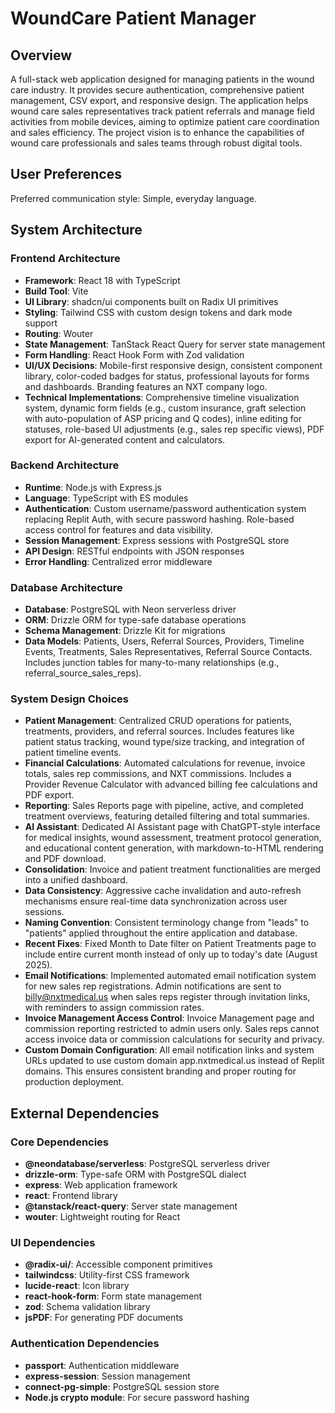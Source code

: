 # WoundCare Patient Manager

## Overview

A full-stack web application designed for managing patients in the wound care industry. It provides secure authentication, comprehensive patient management, CSV export, and responsive design. The application helps wound care sales representatives track patient referrals and manage field activities from mobile devices, aiming to optimize patient care coordination and sales efficiency. The project vision is to enhance the capabilities of wound care professionals and sales teams through robust digital tools.

## User Preferences

Preferred communication style: Simple, everyday language.

## System Architecture

### Frontend Architecture
- **Framework**: React 18 with TypeScript
- **Build Tool**: Vite
- **UI Library**: shadcn/ui components built on Radix UI primitives
- **Styling**: Tailwind CSS with custom design tokens and dark mode support
- **Routing**: Wouter
- **State Management**: TanStack React Query for server state management
- **Form Handling**: React Hook Form with Zod validation
- **UI/UX Decisions**: Mobile-first responsive design, consistent component library, color-coded badges for status, professional layouts for forms and dashboards. Branding features an NXT company logo.
- **Technical Implementations**: Comprehensive timeline visualization system, dynamic form fields (e.g., custom insurance, graft selection with auto-population of ASP pricing and Q codes), inline editing for statuses, role-based UI adjustments (e.g., sales rep specific views), PDF export for AI-generated content and calculators.

### Backend Architecture
- **Runtime**: Node.js with Express.js
- **Language**: TypeScript with ES modules
- **Authentication**: Custom username/password authentication system replacing Replit Auth, with secure password hashing. Role-based access control for features and data visibility.
- **Session Management**: Express sessions with PostgreSQL store
- **API Design**: RESTful endpoints with JSON responses
- **Error Handling**: Centralized error middleware

### Database Architecture
- **Database**: PostgreSQL with Neon serverless driver
- **ORM**: Drizzle ORM for type-safe database operations
- **Schema Management**: Drizzle Kit for migrations
- **Data Models**: Patients, Users, Referral Sources, Providers, Timeline Events, Treatments, Sales Representatives, Referral Source Contacts. Includes junction tables for many-to-many relationships (e.g., referral_source_sales_reps).

### System Design Choices
- **Patient Management**: Centralized CRUD operations for patients, treatments, providers, and referral sources. Includes features like patient status tracking, wound type/size tracking, and integration of patient timeline events.
- **Financial Calculations**: Automated calculations for revenue, invoice totals, sales rep commissions, and NXT commissions. Includes a Provider Revenue Calculator with advanced billing fee calculations and PDF export.
- **Reporting**: Sales Reports page with pipeline, active, and completed treatment overviews, featuring detailed filtering and total summaries.
- **AI Assistant**: Dedicated AI Assistant page with ChatGPT-style interface for medical insights, wound assessment, treatment protocol generation, and educational content generation, with markdown-to-HTML rendering and PDF download.
- **Consolidation**: Invoice and patient treatment functionalities are merged into a unified dashboard.
- **Data Consistency**: Aggressive cache invalidation and auto-refresh mechanisms ensure real-time data synchronization across user sessions.
- **Naming Convention**: Consistent terminology change from "leads" to "patients" applied throughout the entire application and database.
- **Recent Fixes**: Fixed Month to Date filter on Patient Treatments page to include entire current month instead of only up to today's date (August 2025).
- **Email Notifications**: Implemented automated email notification system for new sales rep registrations. Admin notifications are sent to billy@nxtmedical.us when sales reps register through invitation links, with reminders to assign commission rates.
- **Invoice Management Access Control**: Invoice Management page and commission reporting restricted to admin users only. Sales reps cannot access invoice data or commission calculations for security and privacy.
- **Custom Domain Configuration**: All email notification links and system URLs updated to use custom domain app.nxtmedical.us instead of Replit domains. This ensures consistent branding and proper routing for production deployment.

## External Dependencies

### Core Dependencies
- **@neondatabase/serverless**: PostgreSQL serverless driver
- **drizzle-orm**: Type-safe ORM with PostgreSQL dialect
- **express**: Web application framework
- **react**: Frontend library
- **@tanstack/react-query**: Server state management
- **wouter**: Lightweight routing for React

### UI Dependencies
- **@radix-ui/**: Accessible component primitives
- **tailwindcss**: Utility-first CSS framework
- **lucide-react**: Icon library
- **react-hook-form**: Form state management
- **zod**: Schema validation library
- **jsPDF**: For generating PDF documents

### Authentication Dependencies
- **passport**: Authentication middleware
- **express-session**: Session management
- **connect-pg-simple**: PostgreSQL session store
- **Node.js crypto module**: For secure password hashing